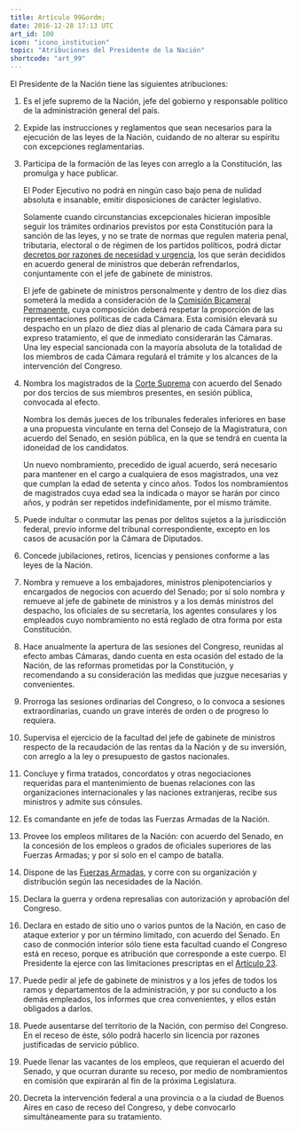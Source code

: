 ```yaml
---
title: Artículo 99&ordm;
date: 2016-12-28 17:13 UTC
art_id: 100
icon: "icono_institucion"
topic: "Atribuciones del Presidente de la Nación"
shortcode: "art_99"
---
```

El Presidente de la Nación tiene las siguientes atribuciones:

1.  Es el jefe supremo de la Nación, jefe del gobierno y responsable político de la administración general del país.

2.  Expide las instrucciones y reglamentos que sean necesarios para la ejecución de las leyes de la Nación, cuidando de no alterar su espíritu con excepciones reglamentarias.

3.  Participa de la formación de las leyes con arreglo a la Constitución, las promulga y hace publicar.

      El Poder Ejecutivo no podrá en ningún caso bajo pena de nulidad absoluta e insanable, emitir disposiciones de carácter legislativo.

      Solamente cuando circunstancias excepcionales hicieran imposible seguir los trámites ordinarios previstos por esta Constitución para la sanción de las leyes, y no se trate de normas que regulen materia penal, tributaria, electoral o de régimen de los partidos políticos, podrá dictar [decretos por razones de necesidad y urgencia](http://es.wikipedia.org/wiki/Decreto_de_necesidad_y_urgencia), los que serán decididos en acuerdo general de ministros que deberán refrendarlos, conjuntamente con el jefe de gabinete de ministros.

      El jefe de gabinete de ministros personalmente y dentro de los diez días someterá la medida a consideración de la [Comisión Bicameral Permanente](http://www.senado.gov.ar/parlamentario/comisiones/info/105), cuya composición deberá respetar la proporción de las representaciones políticas de cada Cámara. Esta comisión elevará su despacho en un plazo de diez días al plenario de cada Cámara para su expreso tratamiento, el que de inmediato considerarán las Cámaras. Una ley especial sancionada con la mayoría absoluta de la totalidad de los miembros de cada Cámara regulará el trámite y los alcances de la intervención del Congreso.

4.  Nombra los magistrados de la [Corte Suprema](http://www.csjn.gov.ar/) con acuerdo del Senado por dos tercios de sus miembros presentes, en sesión pública, convocada al efecto.

      Nombra los demás jueces de los tribunales federales inferiores en base a una propuesta vinculante en terna del Consejo de la Magistratura, con acuerdo del Senado, en sesión pública, en la que se tendrá en cuenta la idoneidad de los candidatos.

      Un nuevo nombramiento, precedido de igual acuerdo, será necesario para mantener en el cargo a cualquiera de esos magistrados, una vez que cumplan la edad de setenta y cinco años. Todos los nombramientos de magistrados cuya edad sea la indicada o mayor se harán por cinco años, y podrán ser repetidos indefinidamente, por el mismo trámite.

5.  Puede indultar o conmutar las penas por delitos sujetos a la jurisdicción federal, previo informe del tribunal correspondiente, excepto en los casos de acusación por la Cámara de Diputados.

6.  Concede jubilaciones, retiros, licencias y pensiones conforme a las leyes de la Nación.

7.  Nombra y remueve a los embajadores, ministros plenipotenciarios y encargados de negocios con acuerdo del Senado; por sí solo nombra y remueve al jefe de gabinete de ministros y a los demás ministros del despacho, los oficiales de su secretaría, los agentes consulares y los empleados cuyo nombramiento no está reglado de otra forma por esta Constitución.

8.  Hace anualmente la apertura de las sesiones del Congreso, reunidas al efecto ambas Cámaras, dando cuenta en esta ocasión del estado de la Nación, de las reformas prometidas por la Constitución, y recomendando a su consideración las medidas que juzgue necesarias y convenientes.

9.  Prorroga las sesiones ordinarias del Congreso, o lo convoca a sesiones extraordinarias, cuando un grave interés de orden o de progreso lo requiera.

10.  Supervisa el ejercicio de la facultad del jefe de gabinete de ministros respecto de la recaudación de las rentas da la Nación y de su inversión, con arreglo a la ley o presupuesto de gastos nacionales.

11.  Concluye y firma tratados, concordatos y otras negociaciones requeridas para el mantenimiento de buenas relaciones con las organizaciones internacionales y las naciones extranjeras, recibe sus ministros y admite sus cónsules.

12.  Es comandante en jefe de todas las Fuerzas Armadas de la Nación.

13.  Provee los empleos militares de la Nación: con acuerdo del Senado, en la concesión de los empleos o grados de oficiales superiores de las Fuerzas Armadas; y por sí solo en el campo de batalla.

14.  Dispone de las [Fuerzas Armadas](http://es.wikipedia.org/wiki/Fuerzas_Armadas_de_Argentina), y corre con su organización y distribución según las necesidades de la Nación.

15.  Declara la guerra y ordena represalias con autorización y aprobación del Congreso.

16.  Declara en estado de sitio uno o varios puntos de la Nación, en caso de ataque exterior y por un término limitado, con acuerdo del Senado. En caso de conmoción interior sólo tiene esta facultad cuando el Congreso está en receso, porque es atribución que corresponde a este cuerpo. El Presidente la ejerce con las limitaciones prescriptas en el [Artículo 23](#art_23).

17.  Puede pedir al jefe de gabinete de ministros y a los jefes de todos los ramos y departamentos de la administración, y por su conducto a los demás empleados, los informes que crea convenientes, y ellos están obligados a darlos.

18.  Puede ausentarse del territorio de la Nación, con permiso del Congreso. En el receso de éste, sólo podrá hacerlo sin licencia por razones justificadas de servicio público.

19.  Puede llenar las vacantes de los empleos, que requieran el acuerdo del Senado, y que ocurran durante su receso, por medio de nombramientos en comisión que expirarán al fin de la próxima Legislatura.

20.  Decreta la intervención federal a una provincia o a la ciudad de Buenos Aires en caso de receso del Congreso, y debe convocarlo simultáneamente para su tratamiento.
